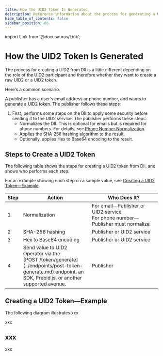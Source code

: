 ```yaml
---
title: How the UID2 Token Is Generated
description: Reference information about the process for generating a UID2 token.
hide_table_of_contents: false
sidebar_position: 06
---
```


import Link from '@docusaurus/Link';

# How the UID2 Token Is Generated

The process for creating a UID2 from <Link href="../ref-info/glossary-uid#gl-dii">DII</Link> is a little different depending on the role of the UID2 participant and therefore whether they want to create a <Link href="../ref-info/glossary-uid#gl-raw-uid2">raw UID2</Link> or a <Link href="../ref-info/glossary-uid#gl-uid2-token">UID2 token</Link>.

Here's a common scenario.

A publisher has a user's email address or phone number, and wants to generate a UID2 token. The publisher follows these steps:

1. First, performs some steps on the DII to apply some security before sending it to the UID2 service. The publisher performs these steps:
   - Normalizes the DII. This is optional for emails but is required for phone numbers. For details, see [Phone Number Normalization](../getting-started/gs-normalization-encoding.md#phone-number-normalization).
   - Applies the SHA-256 hashing algorithm to the result.
   - Optionally, applies Hex to Base64 encoding to the result.

## Steps to Create a UID2 Token

The following table shows the steps for creating a UID2 token from DII, and shows who performs each step.

For an example showing each step on a sample value, see [Creating a UID2 Token&#8212;Example](#creating-a-uid2-tokenexample).

<table width="100%">
  <thead>
    <tr>
      <th width="10%">Step</th>
      <th width="45%">Action</th>
      <th width="45%">Who Does It?</th>
    </tr>
  </thead>
  <tbody>
    <tr>
      <td>1</td>
      <td>Normalization</td>
      <td>For email&#8212;Publisher or UID2 service<br/>For phone number&#8212;Publisher must normalize</td>
    </tr>
    <tr>
      <td>2</td>
      <td>SHA-256 hashing</td>
      <td>Publisher or UID2 service</td>
    </tr>
    <tr>
      <td>3</td>
      <td>Hex to Base64 encoding</td>
      <td>Publisher or UID2 service</td>
    </tr>
    <tr>
      <td>4</td>
      <td>Send value to UID2 Operator via the [POST&nbsp;/token/generate](../endpoints/post-token-generate.md) endpoint, an SDK, Prebid.js, or another supported avenue.</td>
      <td>Publisher</td>
    </tr>
  </tbody>
</table>

## Creating a UID2 Token&#8212;Example

The following diagram illustrates xxx

xxx

## xxx

xxx


